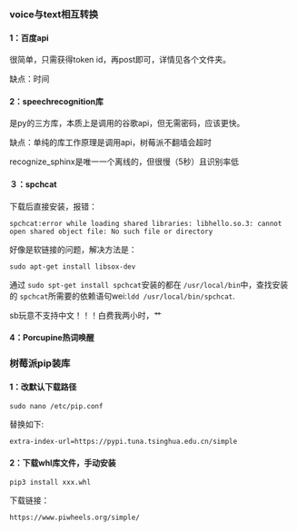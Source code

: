 ### voice与text相互转换

#### 1：百度api

很简单，只需获得token id，再post即可，详情见各个文件夹。

缺点：时间

#### 2：speechrecognition库

是py的三方库，本质上是调用的谷歌api，但无需密码，应该更快。

缺点：单纯的库工作原理是调用api，树莓派不翻墙会超时

recognize_sphinx是唯一一个离线的，但很慢（5秒）且识别率低

#### ３：spchcat

下载后直接安装，报错：

```shell
spchcat:error while loading shared libraries: libhello.so.3: cannot open shared object file: No such file or directory
```

好像是软链接的问题，解决方法是：

```shell
sudo apt-get install libsox-dev
```

通过 ``sudo spt-get install spchcat``安装的都在 ``/usr/local/bin``中，查找安装的 ``spchcat``所需要的依赖语句wei:``ldd /usr/local/bin/spchcat``.

sb玩意不支持中文！！！白费我两小时，艹

#### 4：Porcupine热词唤醒


### 树莓派pip装库

#### 1：改默认下载路径

```shell
sudo nano /etc/pip.conf
```

替换如下:

```shell
extra-index-url=https://pypi.tuna.tsinghua.edu.cn/simple
```

#### 2：下载whl库文件，手动安装

```shell
pip3 install xxx.whl
```

下载链接：

```shell
https://www.piwheels.org/simple/
```
